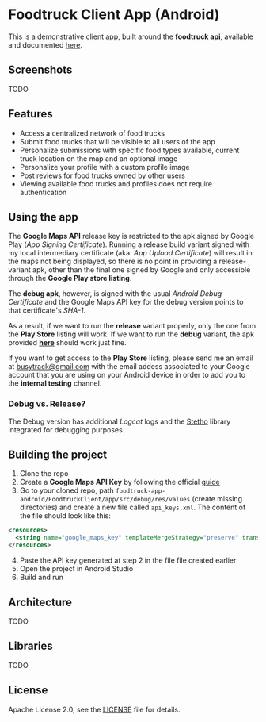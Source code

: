 # Foodtruck Client App (Android)
This is a demonstrative client app, built around the **foodtruck api**, available and documented [here](https://github.com/radusalagean/foodtruck-api).

## Screenshots
TODO

## Features
- Access a centralized network of food trucks
- Submit food trucks that will be visible to all users of the app
- Personalize submissions with specific food types available, current truck location on the map and an optional image
- Personalize your profile with a custom profile image
- Post reviews for food trucks owned by other users
- Viewing available food trucks and profiles does not require authentication

## Using the app
The **Google Maps API** release key is restricted to the apk signed by Google Play (_App Signing Certificate_).
Running a release build variant signed with my local intermediary certificate (aka. _App Upload Certificate_) will result in the maps not being displayed, so there is no point in providing a release-variant apk, other than the final one signed by Google and only accessible through the **Google Play store listing**.

The **debug apk**, however, is signed with the usual _Android Debug Certificate_ and the Google Maps API key for the debug version points to that certificate's _SHA-1_.

As a result, if we want to run the **release** variant properly, only the one from the **Play Store** listing will work.
If we want to run the **debug** variant, the apk provided **[here](https://github.com/radusalagean/foodtruck-app-android/releases)** should work just fine.

If you want to get access to the **Play Store** listing, please send me an email at [busytrack@gmail.com](mailto://busytrack@gmail.com) with the email addess associated to your Google account that you are using on your Android device in order to add you to the **internal testing** channel.

### Debug vs. Release?
The Debug version has additional _Logcat_ logs and the [Stetho](http://facebook.github.io/stetho/) library integrated for debugging purposes.

## Building the project
1. Clone the repo
2. Create a **Google Maps API Key** by following the official [guide](https://developers.google.com/maps/documentation/android-sdk/get-api-key)
3. Go to your cloned repo, path `foodtruck-app-android/FoodtruckClient/app/src/debug/res/values` (create missing directories) and create a new file called `api_keys.xml`.
  The content of the file should look like this:
  ```xml
  <resources>
    <string name="google_maps_key" templateMergeStrategy="preserve" translatable="false">YOUR API KEY</string>
  </resources>
  ```
4. Paste the API key generated at step 2 in the file file created earlier
5. Open the project in Android Studio
6. Build and run

## Architecture
TODO

## Libraries
TODO

## License
Apache License 2.0, see the [LICENSE](LICENSE) file for details.
